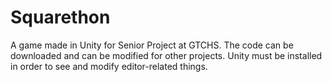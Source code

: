 # Squarethon
A game made in Unity for Senior Project at GTCHS. The code can be downloaded and can be modified for other projects. Unity must be installed in order to see and modify editor-related things.
